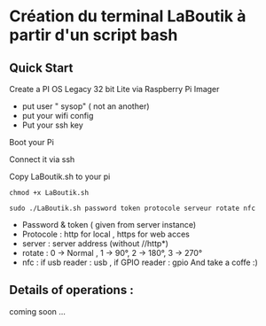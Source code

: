 # Création du terminal LaBoutik à partir d'un script bash
## Quick Start
Create a  PI OS Legacy 32 bit Lite  via Raspberry Pi Imager
- put user " sysop" ( not an another)
- put your wifi config
- Put your ssh key

Boot your Pi

Connect it via ssh

Copy LaBoutik.sh to your pi

```
chmod +x LaBoutik.sh

sudo ./LaBoutik.sh password token protocole serveur rotate nfc
```
- Password & token ( given from server instance)
- Protocole : http for local , https for web acces
- server : server address (without //http*)
- rotate : 0 -> Normal , 1 -> 90°, 2 -> 180°, 3 -> 270°
- nfc : if usb reader : usb , if GPIO reader : gpio
And take a coffe :)

## Details of operations :
coming soon ...

